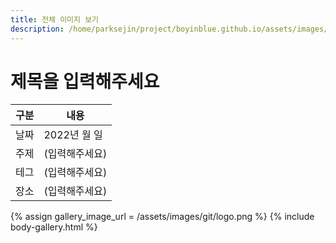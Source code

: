 ```yaml
---
title: 전체 이미지 보기
description: /home/parksejin/project/boyinblue.github.io/assets/images/git
---
```



제목을 입력해주세요
===


|구분|내용|
|---|---|
|날짜|2022년 월 일|
|주제|(입력해주세요)|
|테그|(입력해주세요)|
|장소|(입력해주세요)|


{% assign gallery_image_url = /assets/images/git/logo.png %}
{% include body-gallery.html %}
